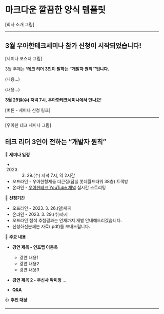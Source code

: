 # 마크다운 깔끔한 양식 템플릿

[회사 소개 그림]

- - - -

## 3월 우아한테크세미나 참가 신청이 시작되었습니다!
[세미나 포스터 그림]

3월 주제는 **‘테크 리더 3인이 말하는 “개발자 원칙”’입니다.**

(내용…)

(내용…)

**3월 29일(수) 저녁 7시, 우아한테크세미나에서 만나요!**

[버튼 - 세미나 신청 링크]

- - - -

[우아한 테크 세미나 그림]

## 테크 리더 3인이 전하는 “개발자 원칙”
📅 **세미나 일정**
* 2023. 3. 29.(수) 저녁 7시, 약 2시간
* 오프라인	- 우아한형제들 더큰집(잠실 롯데월드타워 38층) 트랙방
* 온라인	- [우아한테크 YouTube 채널](https://naver.me/FZJ92pyX) 실시간 스트리밍

📌 **신청기간**
* 오프라인	- 2023. 3. 26.(일)까지
* 온라인	- 2023. 3. 29.(수)까지
* 오프라인 참석 추첨결과는 언제까지 개별 안내해드리겠습니다.
* 신청하신분께는 자료(.pdf)를 보내드립니다.

📝 **주요 내용**
* **강연 제목 - 인프랩 이동욱**
  * 강연 내용1
  * 강연 내용2
  * 강연 내용3

* **강연 제목 2 - 무신사 박미정**
…

* **Q&A**

👍 **추천 대상**

- - - -











